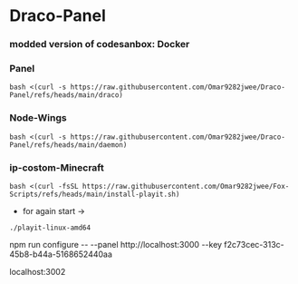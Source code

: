 # Draco-Panel

### modded version of codesanbox: Docker

### Panel
```
bash <(curl -s https://raw.githubusercontent.com/Omar9282jwee/Draco-Panel/refs/heads/main/draco)
```
### Node-Wings
```
bash <(curl -s https://raw.githubusercontent.com/Omar9282jwee/Draco-Panel/refs/heads/main/daemon)
```

### ip-costom-Minecraft
```
bash <(curl -fsSL https://raw.githubusercontent.com/Omar9282jwee/Fox-Scripts/refs/heads/main/install-playit.sh)
```
- for again start ->
```
./playit-linux-amd64
```

npm run configure -- --panel http://localhost:3000 --key f2c73cec-313c-45b8-b44a-5168652440aa


localhost:3002
